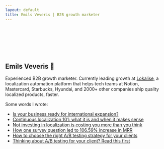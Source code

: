 ```yaml
---
layout: default
title: Emils Veveris | B2B growth marketer  
---
```

<br>
<br>
<br>
<br>
<br>


 
## Emils Veveris  👋

Experienced B2B growth marketer. Currently leading growth at [Lokalise](https://lokalise.com/), a localization automation platform that helps tech teams at Notion, Mastercard, Starbucks, Hyundai, and 2000+ other companies ship quality localized products, faster. 

Some words I wrote: 

- [Is your business ready for international expansion?](https://lokalise.com/blog/international-expansion/)
- [Continuous localization 101: what it is and when it makes sense](https://lokalise.com/blog/continuous-localization-101/)
- [Not investing in localization is costing you more than you think](https://www.intercom.com/blog/not-investing-in-localization-is-costing-you-more-than-you-think/) 
- [How one survey question led to 106.59% increase in MRR](http://www.emilsw.com/articles/survey-case-study)
- [How to choose the right A/B testing strategy for your clients](https://www.shopify.com/partners/blog/how-to-choose-the-right-a-b-testing-strategy-for-your-clients)
- [Thinking about A/B testing for your client? Read this first](https://www.shopify.com/partners/blog/thinking-about-a-b-testing-for-your-client-read-this-first)



